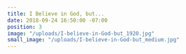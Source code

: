 ```yaml
---
title: I Believe in God, but...
date: 2018-09-24 16:50:00 -07:00
position: 3
image: "/uploads/I-believe-in-God-but_1920.jpg"
small_image: "/uploads/I-believe-in-God-but_medium.jpg"
---
```


